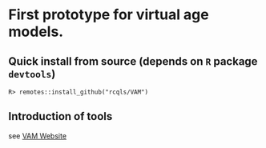 # First prototype for virtual age models. 

## Quick install from source (depends on `R` package `devtools`)

```{R}
R> remotes::install_github("rcqls/VAM")
```

## Introduction of tools

see [VAM Website](https://rpackages.imag.fr/VAM) 
